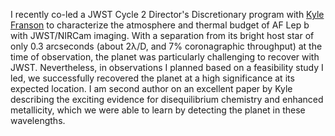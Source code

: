 I recently co-led a JWST Cycle 2 Director's Discretionary program with <a href="https://kfranson.github.io/">Kyle Franson</a> to characterize the atmosphere and thermal budget of AF Lep b with JWST/NIRCam imaging. With a separation from its bright host star of only 0.3 arcseconds (about 2λ/D, and 7% coronagraphic throughput) at the time of observation, the planet was particularly challenging to recover with JWST. Nevertheless, in observations I planned based on a feasibility study I led, we successfully recovered the planet at a high significance at its expected location. I am second author on an excellent paper by Kyle describing the exciting evidence for disequilibrium chemistry and enhanced metallicity, which we were able to learn by detecting the planet in these wavelengths.
